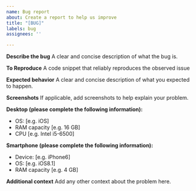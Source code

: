 ```yaml
---
name: Bug report
about: Create a report to help us improve
title: "[BUG]"
labels: bug
assignees: ''

---
```


**Describe the bug**
A clear and concise description of what the bug is.

**To Reproduce**
A code snippet that reliably reproduces the observed issue

**Expected behavior**
A clear and concise description of what you expected to happen.

**Screenshots**
If applicable, add screenshots to help explain your problem.

**Desktop (please complete the following information):**
 - OS: [e.g. iOS]
 - RAM capacity [e.g. 16 GB]
 - CPU [e.g. Intel i5-6500]

**Smartphone (please complete the following information):**
 - Device: [e.g. iPhone6]
 - OS: [e.g. iOS8.1]
 - RAM capacity [e.g. 4 GB]

**Additional context**
Add any other context about the problem here.

